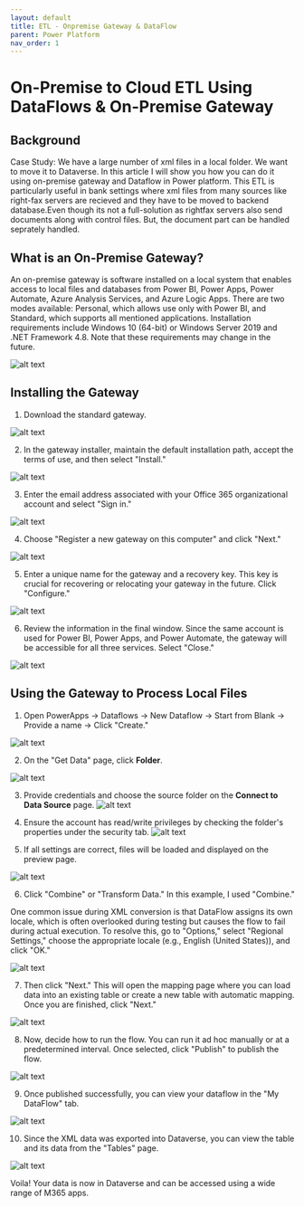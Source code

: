 ```yaml
---
layout: default
title: ETL - Onpremise Gateway & DataFlow 
parent: Power Platform
nav_order: 1
---
```


# On-Premise to Cloud ETL Using DataFlows & On-Premise Gateway

## Background

Case Study: We have a large number of xml files in a local folder. We want to move it to Dataverse. In this article I will show you how you can do it using on-premise gateway and Dataflow in Power platform. This ETL is particularly  useful in bank settings where xml files from many sources like right-fax servers are recieved and they have to be moved to backend database.Even though its not a full-solution as rightfax servers also send documents along with control files. But, the document part can be handled seprately handled.

## What is an On-Premise Gateway?

An on-premise gateway is software installed on a local system that enables access to local files and databases from Power BI, Power Apps, Power Automate, Azure Analysis Services, and Azure Logic Apps. There are two modes available: Personal, which allows use only with Power BI, and Standard, which supports all mentioned applications. Installation requirements include Windows 10 (64-bit) or Windows Server 2019 and .NET Framework 4.8. Note that these requirements may change in the future.

![alt text](image-86.png)

## Installing the Gateway

1. Download the standard gateway.

![alt text](image-70.png)

2. In the gateway installer, maintain the default installation path, accept the terms of use, and then select "Install."

![alt text](image-69.png)

3. Enter the email address associated with your Office 365 organizational account and select "Sign in."

![alt text](image-71.png)

4. Choose "Register a new gateway on this computer" and click "Next."

![alt text](image-72.png)

5. Enter a unique name for the gateway and a recovery key. This key is crucial for recovering or relocating your gateway in the future. Click "Configure."

![alt text](image-73.png)

6. Review the information in the final window. Since the same account is used for Power BI, Power Apps, and Power Automate, the gateway will be accessible for all three services. Select "Close."

![alt text](image-74.png)

## Using the Gateway to Process Local Files

1. Open PowerApps -> Dataflows -> New Dataflow -> Start from Blank -> Provide a name -> Click "Create."

![alt text](image-75.png)

2. On the "Get Data" page, click **Folder**.

![alt text](image-77.png)

3. Provide credentials and choose the source folder on the **Connect to Data Source** page.
![alt text](image-78.png)

4. Ensure the account has read/write privileges by checking the folder's properties under the security tab.
![alt text](image-79.png)

5. If all settings are correct, files will be loaded and displayed on the preview page.

![alt text](image-80.png)

6. Click "Combine" or "Transform Data." In this example, I used "Combine."

One common issue during XML conversion is that DataFlow assigns its own locale, which is often overlooked during testing but causes the flow to fail during actual execution. To resolve this, go to "Options," select "Regional Settings," choose the appropriate locale (e.g., English (United States)), and click "OK."

![alt text](image-81.png)

7. Then click "Next." This will open the mapping page where you can load data into an existing table or create a new table with automatic mapping. Once you are finished, click "Next."

![alt text](image-82.png)

8. Now, decide how to run the flow. You can run it ad hoc manually or at a predetermined interval. Once selected, click "Publish" to publish the flow.

![alt text](image-83.png)

9. Once published successfully, you can view your dataflow in the "My DataFlow" tab.

![alt text](image-84.png)

10. Since the XML data was exported into Dataverse, you can view the table and its data from the "Tables" page.

![alt text](image-85.png)

Voila! Your data is now in Dataverse and can be accessed using a wide range of M365 apps.